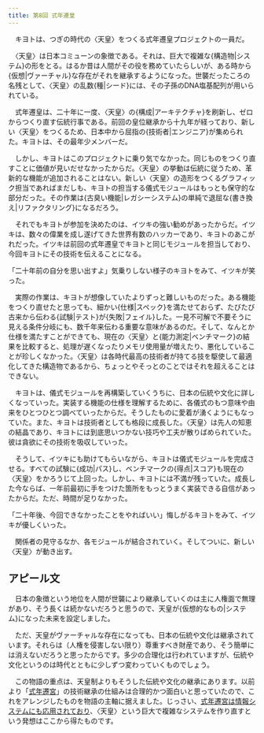 ```yaml
---
title: 第8回 式年遷皇
---
```


　キヨトは、つぎの時代の〈天皇〉をつくる式年遷皇プロジェクトの一員だ。

　〈天皇〉は日本コミューンの象徴である。それは、巨大で複雑な{構造物|システム}の形をとる。はるか昔は人間がその役を務めていたらしいが、ある時から{仮想|ヴァーチャル}な存在がそれを継承するようになった。世襲だったころの名残として、〈天皇〉の乱数{種|シード}には、その子孫のDNA塩基配列が用いられている。

　式年遷皇は、二十年に一度、〈天皇〉の{構成|アーキテクチャ}を刷新し、ゼロからつくり直す伝統行事である。前回の皇位継承から十九年が経っており、新しい〈天皇〉をつくるため、日本中から屈指の{技術者|エンジニア}が集められた。キヨトは、その最年少メンバーだ。

　しかし、キヨトはこのプロジェクトに乗り気でなかった。同じものをつくり直すことに価値が見いだせなかったからだ。〈天皇〉の挙動は伝統に従うため、革新的な機能が追加されることはない。新しい〈天皇〉の造形をつくるグラフィック担当であればまだしも、キヨトの担当する儀式モジュールはもっとも保守的な部分だった。その作業は{古臭い機能|レガシーシステム}の単純で退屈な{書き換え|リファクタリング}になるだろう。

　それでもキヨトが参加を決めたのは、イツキの強い勧めがあったからだ。イツキは、数々の偉業を成し遂げてきた世界有数のハッカーであり、キヨトのあこがれだった。イツキは前回の式年遷皇でキヨトと同じモジュールを担当しており、今回キヨトにその技術を伝えることになる。

「二十年前の自分を思い出すよ」気乗りしない様子のキヨトをみて、イツキが笑った。

　実際の作業は、キヨトが想像していたよりずっと難しいものだった。ある機能をつくり直せたと思っても、細かい{仕様|スペック}を満たせておらず、たびたび古来から伝わる{試験|テスト}が{失敗|フェイル}した。一見不可解で不要そうに見える条件分岐にも、数千年来伝わる重要な意味があるのだ。そして、なんとか仕様を満たすことができても、現在の〈天皇〉と{能力測定|ベンチマーク}の結果を比較すると、処理が遅くなったりメモリ使用量が増えたり、悪化していることが珍しくなかった。〈天皇〉は各時代最高の技術者が持てる技を駆使して最適化してきた構造物であるから、ちょっとやそっとのことではそれを超えることはできない。

　キヨトは、儀式モジュールを再構築していくうちに、日本の伝統や文化に詳しくなっていった。実装する機能の仕様を理解するために、各儀式のもつ意味や由来をひとつひとつ調べていったからだ。そうしたものに愛着が湧くようにもなっていた。また、キヨトは技術者としても格段に成長した。〈天皇〉は先人の知恵の結晶であり、キヨトには到底思いつかない技巧や工夫が散りばめられていた。彼は貪欲にその技術を吸収していった。

　そうして、イツキにも助けてもらいながら、キヨトは儀式モジュールを完成させる。すべての試験に{成功|パス}し、ベンチマークの{得点|スコア}も現在の〈天皇〉をかろうじて上回った。しかし、キヨトには不満が残っていた。成長した今ならば、一年前最初に手をつけた箇所をもっとうまく実装できる自信があったからだ。ただ、時間が足りなかった。

「二十年後、今回できなかったことをやればいい」悔しがるキヨトをみて、イツキが優しくいった。

　関係者の見守るなか、各モジュールが結合されていく。そしてついに、新しい〈天皇〉が動き出す。

## アピール文

　日本の象徴という地位を人間が世襲により継承していくのは主に人権面で無理があり、そう長くは続かないだろうと思うので、天皇が{仮想的なもの|システム}になった未来を設定しました。

　ただ、天皇がヴァーチャルな存在になっても、日本の伝統や文化は継承されています。それらは（人権を侵害しない限り）尊重すべき財産であり、そう簡単には消えないだろうと思ったからです。多少の合理化は行われていますが、伝統や文化というのは時代とともに少しずつ変わっていくものでしょう。

　この物語の重点は、天皇制よりもそうした伝統や文化の継承にあります。以前より「[式年遷宮](https://ja.wikipedia.org/wiki/%E7%A5%9E%E5%AE%AE%E5%BC%8F%E5%B9%B4%E9%81%B7%E5%AE%AE)」の技術継承の仕組みは合理的かつ面白いと思っていたので、これをアレンジしたものを物語の主軸に据えました。じっさい、[式年遷宮は情報システムにも応用されており](https://it.impressbm.co.jp/articles/-/11760)、〈天皇〉という巨大で複雑なシステムを作り直すという発想はここから得たものです。
